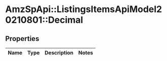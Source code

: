 # AmzSpApi::ListingsItemsApiModel20210801::Decimal

## Properties
Name | Type | Description | Notes
------------ | ------------- | ------------- | -------------

